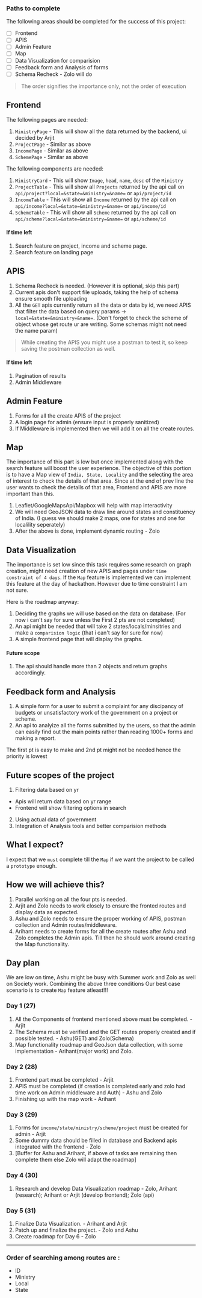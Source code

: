 ### Paths to complete

The following areas should be completed for the success of this project:
- [ ] Frontend
- [ ] APIS
- [ ] Admin Feature
- [ ] Map
- [ ] Data Visualization for comparision
- [ ] Feedback form and Analysis of forms
- [ ] Schema Recheck - Zolo will do

> The order signifies the importance only, not the order of execution

## Frontend

The following pages are needed:

1. `MinistryPage` - This will show all the data returned by the backend, ui decided by Arjit
2. `ProjectPage`  - Similar as above
3. `IncomePage`   - Similar as above
4. `SchemePage`   - Similar as above

The following components are needed:

1. `MinistryCard` - This will show `Image`, `head`, `name`, `desc` of the `Ministry`
2. `ProjectTable` - This will show all `Projects` returned by the api call on `api/project?local=&state=&ministry=&name=` or `api/project/id`
3. `IncomeTable`  - This will show all `Income` returned by the api call on `api/income?local=&state=&ministry=&name=` or `api/income/id`
4. `SchemeTable`  - This will show all `Scheme` returned by the api call on `api/scheme?local=&state=&ministry=&name=` or `api/scheme/id`

#### If time left

1. Search feature on project, income and scheme page.
2. Search feature on landing page

## APIS

1. Schema Recheck is needed. (However it is optional, skip this part)
2. Current apis don't support file uploads, taking the help of schema ensure smooth file uploading
3. All the `GET` apis currently return all the data or data by id, we need APIS that filter the data based on query params -> `local=&state=&ministry=&name=`. (Don't forget to check the scheme of object whose get route ur are writing. Some schemas might not need the name param)

> While creating the APIS you might use a postman to test it, so keep saving the postman collection as well.

#### If time left

1. Pagination of results
2. Admin Middleware

## Admin Feature

1. Forms for all the create APIS of the project
2. A login page for admin (ensure input is properly sanitized)
3. If Middleware is implemented then we will add it on all the create routes.

## Map

The importance of this part is low but once implemented along with the search feature will boost the user experience.
The objective of this portion is to have a Map view of `India, State, Locality` and the selecting the area of interest to check the details of that area.
Since at the end of prev line the user wants to check the details of that area, Frontend and APIS are more important than this.

1. Leaflet/GoogleMapsApi/Mapbox will help with map interactivity
2. We will need GeoJSON data to draw line around states and constituency of India. (I guess we should make 2 maps, one for states and one for localility seperately)
3. After the above is done, implement dynamic routing - Zolo

## Data Visualization

The importance is set low since this task requires some research on graph creation, might need creation of new APIS and pages under `time constraint of 4 days`.
If the `Map` feature is implemented we can implement this feature at the day of hackathon.
However due to time constraint I am not sure.

Here is the roadmap anyway:

1. Deciding the graphs we will use based on the data on database. (For now i can't say for sure unless the First 2 pts are not completed)
2. An api might be needed that will take 2 states/locals/minsitries and make a `comparision logic` (that i can't say for sure for now)
3. A simple frontend page that will display the graphs.

#### Future scope

1. The api should handle more than 2 objects and return graphs accordingly.

## Feedback form and Analysis

1. A simple form for a user to submit a complaint for any discipancy of budgets or unsatisfactory work of the government on a project or scheme.
2. An api to analyize all the forms submitted by the users, so that the admin can easily find out the main points rather than reading 1000+ forms and making a report.

The first pt is easy to make and 2nd pt might not be needed hence the priority is lowest

## Future scopes of the project

1. Filtering data based on yr
  - Apis will return data based on yr range
  - Frontend will show filtering options in search
2. Using actual data of government
3. Integration of Analysis tools and better comparision methods

## What I expect?

I expect that we `must` complete till the `Map` if we want the project to be called a `prototype` enough.

## How we will achieve this?

1. Parallel working on all the four pts is needed.
2. Arjit and Zolo needs to work closely to ensure the fronted routes and display data as expected.
3. Ashu and Zolo needs to ensure the proper working of APIS, postman collection and Admin routes/middleware.
4. Arihant needs to create forms for all the create routes after Ashu and Zolo completes the Admin apis. Till then he should work around creating the Map functionality.

## Day plan

We are low on time, Ashu might be busy with Summer work and Zolo as well on Society work.
Combining the above three conditions Our best case scenario is to create `Map` feature atleast!!!

### Day 1 (27)

1. All the Components of frontend mentioned above must be completed. - Arjit
2. The Schema must be verified and the GET routes properly created and if possible tested. - Ashu(GET) and Zolo(Schema)
3. Map functionality roadmap and GeoJson data collection, with some implementation - Arihant(major work) and Zolo.

### Day 2 (28)

1. Frontend part must be completed - Arjit
2. APIS must be completed (if creation is completed early and zolo had time work on Admin middleware and Auth) - Ashu and Zolo
3. Finishing up with the map work - Arihant

### Day 3 (29)

1. Forms for `income/state/ministry/scheme/project` must be created for admin - Arjit
2. Some dummy data should be filled in database and Backend apis integrated with the frontend - Zolo
3. [Buffer for Ashu and Arihant, if above of tasks are remaining then complete them else Zolo will adapt the roadmap]

### Day 4 (30)

1. Research and develop Data Visualization roadmap - Zolo, Arihant (research); Arihant or Arjit (develop frontend); Zolo (api)

### Day 5 (31)

1. Finalize Data Visualization. - Arihant and Arjit
2. Patch up and finalize the project. - Zolo and Ashu
3. Create roadmap for Day 6 - Zolo


---------------------------
### Order of searching among routes are : 
- ID
- Ministry
- Local
- State
